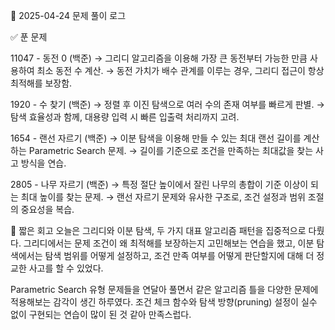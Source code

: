 📅 2025-04-24 문제 풀이 로그

✅ 푼 문제

11047 - 동전 0 (백준)
→ 그리디 알고리즘을 이용해 가장 큰 동전부터 가능한 만큼 사용하여 최소 동전 수 계산.
→ 동전 가치가 배수 관계를 이루는 경우, 그리디 접근이 항상 최적해를 보장함.

1920 - 수 찾기 (백준)
→ 정렬 후 이진 탐색으로 여러 수의 존재 여부를 빠르게 판별.
→ 탐색 효율성과 함께, 대용량 입력 시 빠른 입출력 처리까지 고려.

1654 - 랜선 자르기 (백준)
→ 이분 탐색을 이용해 만들 수 있는 최대 랜선 길이를 계산하는 Parametric Search 문제.
→ 길이를 기준으로 조건을 만족하는 최대값을 찾는 사고 방식을 연습.

2805 - 나무 자르기 (백준)
→ 특정 절단 높이에서 잘린 나무의 총합이 기준 이상이 되는 최대 높이를 찾는 문제.
→ 랜선 자르기 문제와 유사한 구조로, 조건 설정과 범위 조절의 중요성을 복습.

🧠 짧은 회고
오늘은 그리디와 이분 탐색, 두 가지 대표 알고리즘 패턴을 집중적으로 다뤘다.
그리디에서는 문제 조건이 왜 최적해를 보장하는지 고민해보는 연습을 했고,
이분 탐색에서는 탐색 범위를 어떻게 설정하고, 조건 만족 여부를 어떻게 판단할지에 대해 더 정교한 사고를 할 수 있었다.

Parametric Search 유형 문제들을 연달아 풀면서 같은 알고리즘 틀을 다양한 문제에 적용해보는 감각이 생긴 하루였다.
조건 체크 함수와 탐색 방향(pruning) 설정이 실수 없이 구현되는 연습이 많이 된 것 같아 만족스럽다.
